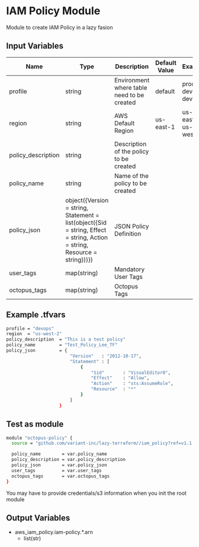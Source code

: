 # IAM Policy Module

Module to create IAM Policy in a lazy fasion

## Input Variables

<!-- markdownlint-disable MD013 MD033 -->
| Name                          | Type            | Description                                                                  | Default Value | Example                           |
| ----------------------------- | --------------- | ---------------------------------------------------------------------------- | --------------| ----------------                  |
| profile                       | string          | Environment where table need to be created                                   | default       | prod, devops, dev                 |
| region                        | string          | AWS Default Region                                                           | us-east-1     | us-east-1, us-west-2              |
| policy_description            | string          | Description of the policy to be created                                      |               |                                   |
| policy_name                   | string          | Name of the policy to be created                                             |               |                                   |
| policy_json                   | object({Version = string, Statement = list(object({Sid = string, Effect = string, Action = string, Resource = string}))})| JSON Policy Definition |               |                                   |
| user_tags                     | map(string)     | Mandatory User Tags                                                          |               |                                   |
| octopus_tags                  | map(string)     | Octopus Tags                                                                 |               |                                   |
<!-- markdownlint-enable MD013 MD033 -->

## Example .tfvars

```bash
profile = "devops"
region  = "us-west-2"
policy_description  = "This is a test policy"
policy_name         = "Test_Policy_Lee_TF"
policy_json         = {
                        "Version"   : "2012-10-17",
                        "Statement" : [
                            {
                                "Sid"       : "VisualEditor0",
                                "Effect"    : "Allow",
                                "Action"    : "sts:AssumeRole",
                                "Resource"  : "*"
                            }
                        ]
                    }
```

## Test as module

```bash
module "octopus-policy" {
  source = "github.com/variant-inc/lazy-terraform//iam_policy?ref=v1.1.3"

  policy_name        = var.policy_name
  policy_description = var.policy_description
  policy_json        = var.policy_json
  user_tags          = var.user_tags
  octopus_tags       = var.octopus_tags
}
```

You may have to provide credentials/s3 information when you init the root module

## Output Variables
- aws_iam_policy.iam-policy.*.arn
  - list(str)